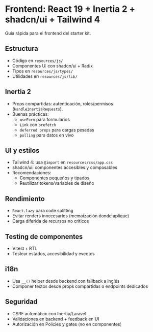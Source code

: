 # Frontend: React 19 + Inertia 2 + shadcn/ui + Tailwind 4

Guía rápida para el frontend del starter kit.

## Estructura
- Código en `resources/js/`
- Componentes UI con shadcn/ui + Radix
- Tipos en `resources/js/types/`
- Utilidades en `resources/js/lib/`

## Inertia 2
- Props compartidas: autenticación, roles/permisos (`HandleInertiaRequests`).
- Buenas prácticas:
  - `useForm` para formularios
  - `Link` con `prefetch`
  - `deferred props` para cargas pesadas
  - `polling` para datos en vivo

## UI y estilos
- Tailwind 4: usa `@import` en `resources/css/app.css`
- shadcn/ui: componentes accesibles y composables
- Recomendaciones:
  - Componentes pequeños y tipados
  - Reutilizar tokens/variables de diseño

## Rendimiento
- `React.lazy` para code splitting
- Evitar renders innecesarios (memoización donde aplique)
- Carga diferida de recursos no críticos

## Testing de componentes
- Vitest + RTL
- Testear estados, accesibilidad y eventos

## i18n
- Usa `__()` helper desde backend con fallback a inglés
- Componer textos desde props compartidas o endpoints dedicados

## Seguridad
- CSRF automático con Inertia/Laravel
- Validaciones en backend + feedback en UI
- Autorización en Policies y gates (no en componentes)
